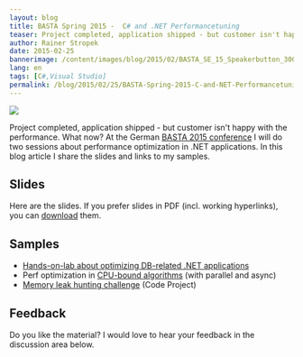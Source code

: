 ```yaml
---
layout: blog
title: BASTA Spring 2015 -  C# and .NET Performancetuning
teaser: Project completed, application shipped - but customer isn't happy with the performance. What now? At the German BASTA 2015 conference I will do two sessions about performance optimization in .NET applications. In this blog article I share the slides and links to my samples.
author: Rainer Stropek
date: 2015-02-25
bannerimage: /content/images/blog/2015/02/BASTA_SE_15_Speakerbutton_300x250_cropped.png
lang: en
tags: [C#,Visual Studio]
permalink: /blog/2015/02/25/BASTA-Spring-2015-C-and-NET-Performancetuning
---
```


<p class="floatRight">
  <img src="{{site.baseurl}}/content/images/blog/2015/02/BASTA_SE_15_Speakerbutton_300x250_.png" />
</p><p>Project completed, application shipped - but customer isn't happy with the performance. What now? At the German <a href="http://basta.net" target="_blank">BASTA 2015 conference</a> I will do two sessions about performance optimization in .NET applications. In this blog article I share the slides and links to my samples.</p><h2>Slides</h2><p>Here are the slides. If you prefer slides in PDF (incl. working hyperlinks), you can <a href="{{site.baseurl}}/content/images/blog/2015/02/PerfPart1.pdf" target="_blank">download</a> them.</p><script async="async" class="speakerdeck-embed" data-id="12b5c87caf334e6cb45b8f6d78753925" data-ratio="1.77777777777778" src="//speakerdeck.com/assets/embed.js"></script><h2>Samples</h2><ul>
  <li>
    <a href="http://www.software-architects.com/devblog/2014/09/22/Profiling-of-DB-Related-C-Applications" target="_blank">Hands-on-lab about optimizing DB-related .NET applications</a>
  </li>
  <li>Perf optimization in <a href="http://www.software-architects.com/devblog/2014/09/22/C-Parallel-and-Async-Programming" target="_blank">CPU-bound algorithms</a> (with parallel and async)</li>
  <li>
    <a href="http://www.codeproject.com/Articles/870053/Challenge-How-many-memory-leaks-can-you-find" target="_blank">Memory leak hunting challenge</a> (Code Project)</li>
</ul><h2>Feedback</h2><p>Do you like the material? I would love to hear your feedback in the discussion area below.</p>